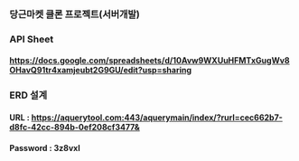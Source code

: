 ### 당근마켓 클론 프로젝트(서버개발)

### API Sheet
#### https://docs.google.com/spreadsheets/d/10Avw9WXUuHFMTxGugWv8OHavQ91tr4xamjeubt2G9GU/edit?usp=sharing


### ERD 설계 
#### URL : https://aquerytool.com:443/aquerymain/index/?rurl=cec662b7-d8fc-42cc-894b-0ef208cf3477&
#### Password : 3z8vxl
